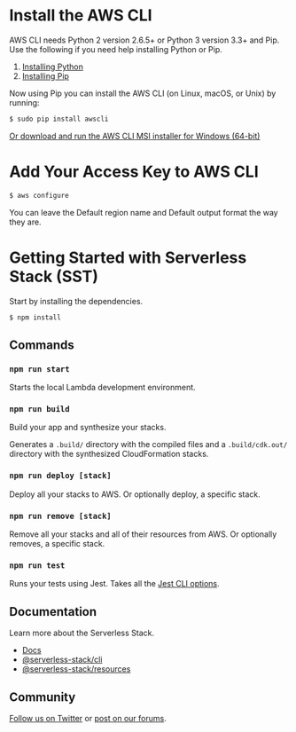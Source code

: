 # Install the AWS CLI
AWS CLI needs Python 2 version 2.6.5+ or Python 3 version 3.3+ and Pip. Use the following if you need help installing Python or Pip.

1. [Installing Python](https://www.python.org/downloads/)
2. [Installing Pip](https://pip.pypa.io/en/stable/installation/)

Now using Pip you can install the AWS CLI (on Linux, macOS, or Unix) by running:

```bash
$ sudo pip install awscli
```

[Or download and run the AWS CLI MSI installer for Windows (64-bit)](https://awscli.amazonaws.com/AWSCLIV2.msi)

# Add Your Access Key to AWS CLI

```bash
$ aws configure
```

You can leave the Default region name and Default output format the way they are.

# Getting Started with Serverless Stack (SST)

Start by installing the dependencies.

```bash
$ npm install
```

## Commands

### `npm run start`

Starts the local Lambda development environment.

### `npm run build`

Build your app and synthesize your stacks.

Generates a `.build/` directory with the compiled files and a `.build/cdk.out/` directory with the synthesized CloudFormation stacks.

### `npm run deploy [stack]`

Deploy all your stacks to AWS. Or optionally deploy, a specific stack.

### `npm run remove [stack]`

Remove all your stacks and all of their resources from AWS. Or optionally removes, a specific stack.

### `npm run test`

Runs your tests using Jest. Takes all the [Jest CLI options](https://jestjs.io/docs/en/cli).

## Documentation

Learn more about the Serverless Stack.
- [Docs](https://docs.serverless-stack.com)
- [@serverless-stack/cli](https://docs.serverless-stack.com/packages/cli)
- [@serverless-stack/resources](https://docs.serverless-stack.com/packages/resources)

## Community

[Follow us on Twitter](https://twitter.com/ServerlessStack) or [post on our forums](https://discourse.serverless-stack.com).

